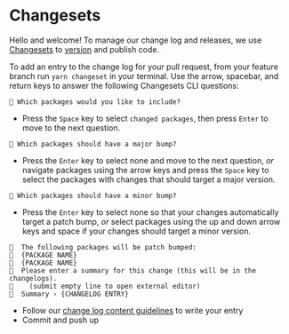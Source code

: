 # Changesets

Hello and welcome! To manage our change log and releases, we use [Changesets](https://github.com/changesets/changesets) to [version](https://semver.org/) and publish code.

To add an entry to the change log for your pull request, from your feature branch run `yarn changeset` in your terminal. Use the arrow, spacebar, and return keys to answer the following Changesets CLI questions:

`🦋 Which packages would you like to include?`

- Press the `Space` key to select `changed packages`, then press `Enter` to move to the next question.

`🦋 Which packages should have a major bump?`

- Press the `Enter` key to select none and move to the next question, _*or*_ navigate packages using the arrow keys and press the `Space` key to select the packages with changes that should target a major version.

`🦋 Which packages should have a minor bump?`

- Press the `Enter` key to select none so that your changes automatically target a patch bump, _*or*_ select packages using the up and down arrow keys and space if your changes should target a minor version.

```
🦋  The following packages will be patch bumped:
🦋  {PACKAGE NAME}
🦋  {PACKAGE NAME}
🦋  Please enter a summary for this change (this will be in the changelogs).
🦋    (submit empty line to open external editor)
🦋  Summary › {CHANGELOG ENTRY}
```

- Follow our [change log content guidelines](https://github.com/Shopify/polaris/blob/main/.github/CONTRIBUTING.md#writing-a-changelog-message) to write your entry
- Commit and push up
